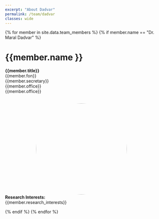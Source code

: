 ```yaml
---
excerpt: "About Dadvar"
permalink: /team/dadvar
classes: wide
---
```


<style> 
.teamImage{
    width: 300px;
    height: 300px;
    object-fit: cover;
    border-radius: 50%;
    display: block;
    margin-left: auto;
    margin-right: auto;
} 

.centeralign {
  text-align: center;
}

</style>



{% for member in site.data.team_members %}
{% if member.name == "Dr. Maral Dadvar" %}
<div class="row">
    <div class="col-md-6">
        <p> <h1>{{member.name }}</h1> 
        <b>{{member.title}}</b> <br>
        {{member.fon}}<br>
        {{member.secretary}}<br>
        {{member.office}}<br>
        {{member.office}}</p><br>
    </div>
    <div class="col-md-6">
        <div class="mask">
        <img src="{{ site.url }}{{ site.baseurl }}/images/teampic/{{ member.photo }}" width="25%" class="image teamImage">
        </div>
    </div>
</div>

<div>
    <b> Research Interests:</b>
    <br>
    {{member.research_interests}}
</div>

{% endif %}
{% endfor %}